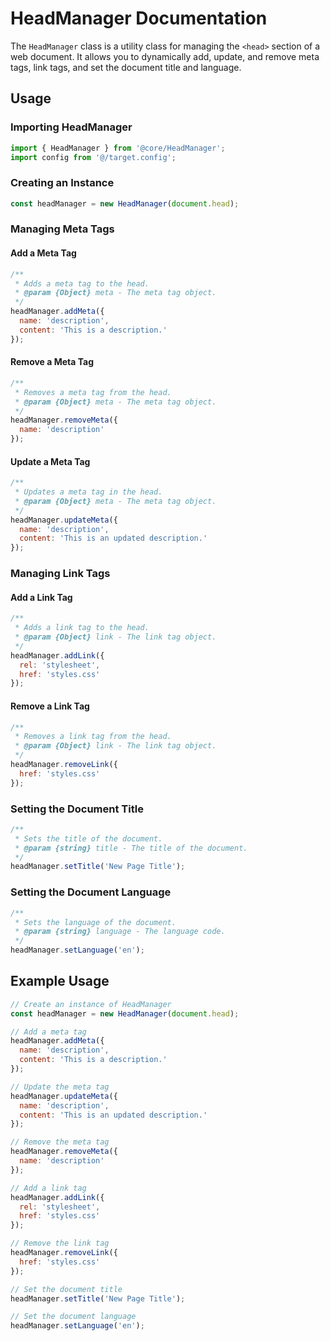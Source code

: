# HeadManager Documentation

The `HeadManager` class is a utility class for managing the `<head>` section of a web document. It allows you to dynamically add, update, and remove meta tags, link tags, and set the document title and language.

## Usage

### Importing HeadManager

```javascript
import { HeadManager } from '@core/HeadManager';
import config from '@/target.config';
```

### Creating an Instance

```javascript
const headManager = new HeadManager(document.head);
```

### Managing Meta Tags

#### Add a Meta Tag

```javascript
/**
 * Adds a meta tag to the head.
 * @param {Object} meta - The meta tag object.
 */
headManager.addMeta({
  name: 'description',
  content: 'This is a description.'
});
```

#### Remove a Meta Tag

```javascript
/**
 * Removes a meta tag from the head.
 * @param {Object} meta - The meta tag object.
 */
headManager.removeMeta({
  name: 'description'
});
```

#### Update a Meta Tag

```javascript
/**
 * Updates a meta tag in the head.
 * @param {Object} meta - The meta tag object.
 */
headManager.updateMeta({
  name: 'description',
  content: 'This is an updated description.'
});
```

### Managing Link Tags

#### Add a Link Tag

```javascript
/**
 * Adds a link tag to the head.
 * @param {Object} link - The link tag object.
 */
headManager.addLink({
  rel: 'stylesheet',
  href: 'styles.css'
});
```

#### Remove a Link Tag

```javascript
/**
 * Removes a link tag from the head.
 * @param {Object} link - The link tag object.
 */
headManager.removeLink({
  href: 'styles.css'
});
```

### Setting the Document Title

```javascript
/**
 * Sets the title of the document.
 * @param {string} title - The title of the document.
 */
headManager.setTitle('New Page Title');
```

### Setting the Document Language

```javascript
/**
 * Sets the language of the document.
 * @param {string} language - The language code.
 */
headManager.setLanguage('en');
```

## Example Usage

```javascript
// Create an instance of HeadManager
const headManager = new HeadManager(document.head);

// Add a meta tag
headManager.addMeta({
  name: 'description',
  content: 'This is a description.'
});

// Update the meta tag
headManager.updateMeta({
  name: 'description',
  content: 'This is an updated description.'
});

// Remove the meta tag
headManager.removeMeta({
  name: 'description'
});

// Add a link tag
headManager.addLink({
  rel: 'stylesheet',
  href: 'styles.css'
});

// Remove the link tag
headManager.removeLink({
  href: 'styles.css'
});

// Set the document title
headManager.setTitle('New Page Title');

// Set the document language
headManager.setLanguage('en');
```
